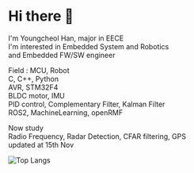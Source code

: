# Hi there 👋
I'm Youngcheol Han, major in EECE\
I'm interested in Embedded System and Robotics\
and Embedded FW/SW engineer

Field : MCU, Robot\
C, C++, Python\
AVR, STM32F4\
BLDC motor, IMU\
PID control, Complementary Filter, Kalman Filter\
ROS2, MachineLearning, openRMF

Now study\
Radio Frequency, Radar Detection, CFAR filtering, GPS\
updated at 15th Nov

![Top Langs](https://github-readme-stats.vercel.app/api/top-langs/?username=OProcessing)
